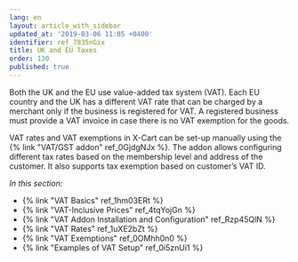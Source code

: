 ```yaml
---
lang: en
layout: article_with_sidebar
updated_at: '2019-03-06 11:05 +0400'
identifier: ref_7835nGix
title: UK and EU Taxes
order: 130
published: true
---
```

Both the UK and the EU use value-added tax system (VAT). Each EU country and the UK has a different VAT rate that can be charged by a merchant only if the business is registered for VAT. A registered business must provide a VAT invoice in case there is no VAT exemption for the goods.

VAT rates and VAT exemptions in X-Cart can be set-up manually using the {% link "VAT/GST addon" ref_0GjdgNJx %}. The addon allows configuring different tax rates based on the membership level and address of the customer. It also supports tax exemption based on customer’s VAT ID.

_In this section:_
*  {% link "VAT Basics" ref_1hm03ERt %}
*  {% link "VAT-Inclusive Prices" ref_4tqYojGn %}
*  {% link "VAT Addon Installation and Configuration" ref_Rzp45QlN %}
*  {% link "VAT Rates" ref_1uXE2bZt %}
*  {% link "VAT Exemptions" ref_0OMhh0n0 %}
*  {% link "Examples of VAT Setup" ref_0i5znUi1 %}
